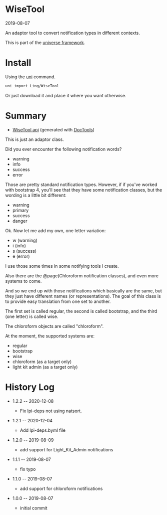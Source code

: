 WiseTool
===========
2019-08-07



An adaptor tool to convert notification types in different contexts.


This is part of the [universe framework](https://github.com/karayabin/universe-snapshot).


Install
==========
Using the [uni](https://github.com/lingtalfi/universe-naive-importer) command.
```bash
uni import Ling/WiseTool
```

Or just download it and place it where you want otherwise.






Summary
===========
- [WiseTool api](https://github.com/lingtalfi/WiseTool/blob/master/doc/api/Ling/WiseTool.md) (generated with [DocTools](https://github.com/lingtalfi/DocTools))






This is just an adaptor class.


Did you ever encounter the following notification words?

- warning
- info
- success
- error

Those are pretty standard notification types.
However, if if you've worked with bootstrap 4, you'll see that they have some notification classes, but the wording
is a little bit different:

- warning
- primary
- success
- danger

Ok.
Now let me add my own, one letter variation:

- w (warning)
- i (info)
- s (success)
- e (error)


I use those some times in some notifying tools I create.



Also there are the @page(Chloroform notification classes), and even more systems to come.


And so we end up with those notifications which basically are the same, but they just have different names (or representations).
The goal of this class is to provide easy translation from one set to another.

The first set is called regular, the second is called bootstrap, and the third (one letter) is called wise.

The chloroform objects are called "chloroform".



At the moment,  the supported systems are:

- regular
- bootstrap
- wise
- chloroform (as a target only)
- light kit admin (as a target only)





History Log
=============

- 1.2.2 -- 2020-12-08

    - Fix lpi-deps not using natsort.

- 1.2.1 -- 2020-12-04

    - Add lpi-deps.byml file

- 1.2.0 -- 2019-08-09

    - add support for Light_Kit_Admin notifications
    
- 1.1.1 -- 2019-08-07

    - fix typo
    
- 1.1.0 -- 2019-08-07

    - add support for chloroform notifications
    
- 1.0.0 -- 2019-08-07

    - initial commit